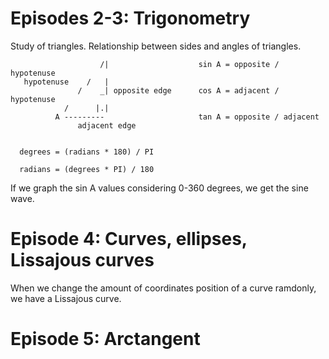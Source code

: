 Episodes 2-3: Trigonometry
===

Study of triangles. Relationship between sides and angles of triangles.

```                  B
                    /|                    sin A = opposite / hypotenuse
   hypotenuse    /   |
               /    _| opposite edge      cos A = adjacent / hypotenuse
            /      |.|
          A ---------                     tan A = opposite / adjacent
               adjacent edge


  degrees = (radians * 180) / PI

  radians = (degrees * PI) / 180

```

If we graph the sin A values considering 0-360 degrees, we get the sine wave.

Episode 4: Curves, ellipses, Lissajous curves
===

When we change the amount of coordinates position of a curve ramdonly, we have a Lissajous curve.

Episode 5: Arctangent
===